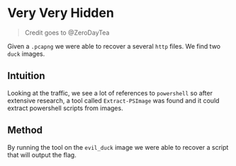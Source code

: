 # Very Very Hidden
> Credit goes to @ZeroDayTea

Given a `.pcapng` we were able to recover a several `http` files. We find two `duck` images.  
## Intuition
Looking at the traffic, we see a lot of references to `powershell` so after extensive research, a tool called `Extract-PSImage` was found and it could extract powershell scripts from images.
## Method
By running the tool on the `evil_duck` image we were able to recover a script that will output the flag.
